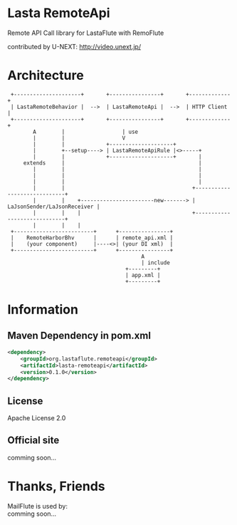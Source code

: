 Lasta RemoteApi
=======================
Remote API Call library for LastaFlute with RemoFlute

contributed by U-NEXT: http://video.unext.jp/


# Architecture
```
 +---------------------+       +----------------+       +-------------+
 | LastaRemoteBehavior |  -->  | LastaRemoteApi |  -->  | HTTP Client |
 +---------------------+       +----------------+       +-------------+
        A        |                  | use
        |        |                  V
        |        |             +--------------------+
        |        +--setup----> | LastaRemoteApiRule |<>-----+
        |        |             +--------------------+       |
     extends     |                                          |
        |        |                                          |
        |        |                                          |
        |        |                                          |
        |        |                                        +-----------------------------+
        |        |    +-----------------------new-------> | LaJsonSender/LaJsonReceiver |
        |        |    |                                   +-----------------------------+
        |        |    |
 +-------------------------+      +----------------+
 |    RemoteHarborBhv      |      | remote_api.xml |
 |    (your component)     |----<>| (your DI xml)  |
 +-------------------------+      +----------------+
                                          A
                                          | include
                                     +---------+
                                     | app.xml |
                                     +---------+
```

# Information
## Maven Dependency in pom.xml
```xml
<dependency>
    <groupId>org.lastaflute.remoteapi</groupId>
    <artifactId>lasta-remoteapi</artifactId>
    <version>0.1.0</version>
</dependency>
```

## License
Apache License 2.0

## Official site
comming soon...

# Thanks, Friends
MailFlute is used by:  
comming soon...
